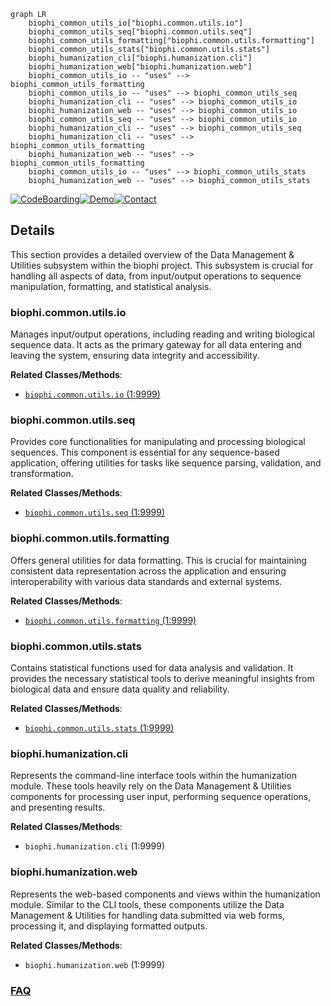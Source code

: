 ```mermaid
graph LR
    biophi_common_utils_io["biophi.common.utils.io"]
    biophi_common_utils_seq["biophi.common.utils.seq"]
    biophi_common_utils_formatting["biophi.common.utils.formatting"]
    biophi_common_utils_stats["biophi.common.utils.stats"]
    biophi_humanization_cli["biophi.humanization.cli"]
    biophi_humanization_web["biophi.humanization.web"]
    biophi_common_utils_io -- "uses" --> biophi_common_utils_formatting
    biophi_common_utils_io -- "uses" --> biophi_common_utils_seq
    biophi_humanization_cli -- "uses" --> biophi_common_utils_io
    biophi_humanization_web -- "uses" --> biophi_common_utils_io
    biophi_common_utils_seq -- "uses" --> biophi_common_utils_io
    biophi_humanization_cli -- "uses" --> biophi_common_utils_seq
    biophi_humanization_cli -- "uses" --> biophi_common_utils_formatting
    biophi_humanization_web -- "uses" --> biophi_common_utils_formatting
    biophi_common_utils_io -- "uses" --> biophi_common_utils_stats
    biophi_humanization_web -- "uses" --> biophi_common_utils_stats
```

[![CodeBoarding](https://img.shields.io/badge/Generated%20by-CodeBoarding-9cf?style=flat-square)](https://github.com/CodeBoarding/GeneratedOnBoardings)[![Demo](https://img.shields.io/badge/Try%20our-Demo-blue?style=flat-square)](https://www.codeboarding.org/demo)[![Contact](https://img.shields.io/badge/Contact%20us%20-%20contact@codeboarding.org-lightgrey?style=flat-square)](mailto:contact@codeboarding.org)

## Details

This section provides a detailed overview of the Data Management & Utilities subsystem within the biophi project. This subsystem is crucial for handling all aspects of data, from input/output operations to sequence manipulation, formatting, and statistical analysis.

### biophi.common.utils.io
Manages input/output operations, including reading and writing biological sequence data. It acts as the primary gateway for all data entering and leaving the system, ensuring data integrity and accessibility.


**Related Classes/Methods**:

- <a href="https://github.com/Merck/BioPhi/biophi/common/utils/io.py#L1-L9999" target="_blank" rel="noopener noreferrer">`biophi.common.utils.io` (1:9999)</a>


### biophi.common.utils.seq
Provides core functionalities for manipulating and processing biological sequences. This component is essential for any sequence-based application, offering utilities for tasks like sequence parsing, validation, and transformation.


**Related Classes/Methods**:

- <a href="https://github.com/Merck/BioPhi/biophi/common/utils/seq.py#L1-L9999" target="_blank" rel="noopener noreferrer">`biophi.common.utils.seq` (1:9999)</a>


### biophi.common.utils.formatting
Offers general utilities for data formatting. This is crucial for maintaining consistent data representation across the application and ensuring interoperability with various data standards and external systems.


**Related Classes/Methods**:

- <a href="https://github.com/Merck/BioPhi/biophi/common/utils/formatting.py#L1-L9999" target="_blank" rel="noopener noreferrer">`biophi.common.utils.formatting` (1:9999)</a>


### biophi.common.utils.stats
Contains statistical functions used for data analysis and validation. It provides the necessary statistical tools to derive meaningful insights from biological data and ensure data quality and reliability.


**Related Classes/Methods**:

- <a href="https://github.com/Merck/BioPhi/biophi/common/utils/stats.py#L1-L9999" target="_blank" rel="noopener noreferrer">`biophi.common.utils.stats` (1:9999)</a>


### biophi.humanization.cli
Represents the command-line interface tools within the humanization module. These tools heavily rely on the Data Management & Utilities components for processing user input, performing sequence operations, and presenting results.


**Related Classes/Methods**:

- `biophi.humanization.cli` (1:9999)


### biophi.humanization.web
Represents the web-based components and views within the humanization module. Similar to the CLI tools, these components utilize the Data Management & Utilities for handling data submitted via web forms, processing it, and displaying formatted outputs.


**Related Classes/Methods**:

- `biophi.humanization.web` (1:9999)




### [FAQ](https://github.com/CodeBoarding/GeneratedOnBoardings/tree/main?tab=readme-ov-file#faq)